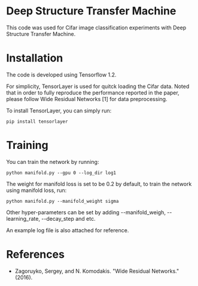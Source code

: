 Deep Structure Transfer Machine
=============

This code was used for Cifar image classification experiments with Deep Structure Transfer Machine.


# Installation

The code is developed using Tensorflow 1.2.

For simplicity, TensorLayer is used for quitck loading the Cifar data. Noted that in order to fully reproduce the performance reported in the paper, please follow Wide Residual Networks [1] for data preprocessing.

To install TensorLayer, you can simply run:

```
pip install tensorlayer
```

# Training

You can train the network by running:

```
python manifold.py --gpu 0 --log_dir log1
```
The weight for manifold loss is set to be 0.2 by default, to train the network using manifold loss, run:

```
python manifold.py --manifold_weight sigma
```
Other hyper-parameters can be set by adding  --manifold_weigh, --learning_rate, --decay_step and etc.

An example log file is also attached for reference.

# References
- Zagoruyko, Sergey, and N. Komodakis. "Wide Residual Networks." (2016).

